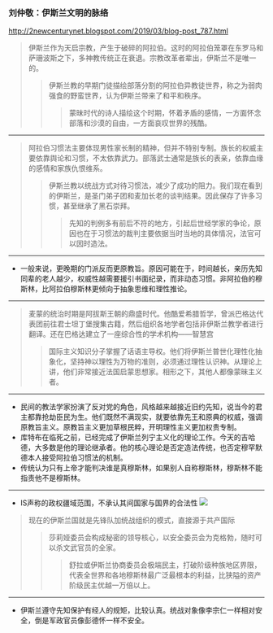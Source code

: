 ### 刘仲敬：伊斯兰文明的脉络
http://2newcenturynet.blogspot.com/2019/03/blog-post_787.html
>伊斯兰作为天启宗教，产生于破碎的阿拉伯。这时的阿拉伯笼罩在东罗马和萨珊波斯之下，多神教传统正在衰退。宗教改革者辈出，伊斯兰不是唯一的。
>>伊斯兰教的早期门徒描绘部落分割的阿拉伯异教徒世界，称之为弱肉强食的野蛮世界，认为伊斯兰带来了和平和秩序。
>>>蒙昧时代的诗人描绘这个时期，怀着矛盾的感情，一方面怀念部落和沙漠的自由，一方面哀叹世界的残酷。
---
>阿拉伯习惯法主要体现男性家长制的精神，但并不特别专制。族长的权威主要依靠舆论和习惯，不太依靠武力。部落武士通常是族长的表亲，依靠血缘的感情和家族仇恨维系。
>>伊斯兰教以统战方式对待习惯法，减少了成功的阻力。我们现在看到的伊斯兰，是圣门弟子团和麦加长老的谈判结果。因此保存了许多习惯，甚至继承了黑石崇拜。
>>>先知的判例多有前后不符的地方，引起后世经学家的争论，原因也在于习惯法的裁判主要依据当时当地的具体情况，法官可以因时造法。
---
- 一般来说，更晚期的门派反而更原教旨。原因可能在于，时间越长，亲历先知同辈的老人越少，权威性越需要援引书面纪录，而非动态习惯。非阿拉伯的穆斯林，比阿拉伯穆斯林更倾向于抽象思维和理性推论。
---
>麦蒙的统治时期是阿拔斯王朝的鼎盛时代。他酷爱希腊哲学，曾派巴格达代表团前往君士坦丁堡搜集古籍，然后组织各地学者包括非伊斯兰教学者进行翻译。还在巴格达建立了一座综合性的学术机构——智慧宫
>>国际主义知识分子掌握了话语主导权。他们将伊斯兰普世化理性化抽象化，坚持神以理性为万物的准则，必须通过理性认识神。从理论上讲，他们非常接近法国启蒙思想家。相形之下，其他人都像蒙昧主义者。
---
- 民间的教法学家扮演了反对党的角色，风格越来越接近旧约先知，说当今的君主都靠抢劫臣民为生。他们既然不满现实，就要依靠先王和原典的权威，强调原教旨主义。原教旨主义更加草根民粹，开明理性主义更加权贵专制。
- 库特布在临死之前，已经完成了伊斯兰列宁主义化的理论工作。今天的吉哈德，大多数是他的理论继承者。他的核心理论是否定造法传统，也否定穆罕默德本人接受阿拉伯习惯法的机制。
- 传统认为只有上帝才能判决谁是真穆斯林，如果别人自称穆斯林，穆斯林不能指责他不是穆斯林。
---
- IS声称的政权疆域范围，不承认其间国家与国界的合法性
![](http://mmbiz.qpic.cn/mmbiz/7Qzhlulean1KcAL5Vacc4mzyCVCkUicVAicDibGuPZebN7902V7PYRxSG8mBv81XWRe6VuhcRJyws46Nk7EZsk2SA/)
>现在的伊斯兰国就是先锋队加统战组织的模式，直接源于共产国际
>>莎莉娅委员会构成秘密的领导核心，以安全委员会为克格勃，随时可以杀文武官员的全家。
>>>舒拉或伊斯兰协商委员会极端民主，打破阶级种族地区界限，代表全世界和各地穆斯林最广泛最根本的利益，比狭隘的资产阶级民主优越一万倍以上。
---
- 伊斯兰遵守先知保护有经人的规矩，比较认真。统战对象像李宗仁一样相对安全，倒是军政官员像彭德怀一样不安全。